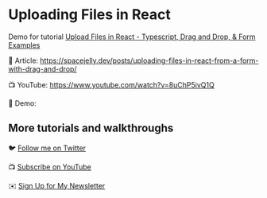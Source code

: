 # Uploading Files in React

Demo for tutorial [Upload Files in React - Typescript, Drag and Drop, & Form Examples](https://www.youtube.com/watch?v=8uChP5ivQ1Q)

📝 Article: https://spacejelly.dev/posts/uploading-files-in-react-from-a-form-with-drag-and-drop/

📺 YouTube: https://www.youtube.com/watch?v=8uChP5ivQ1Q

🚀 Demo: 

## More tutorials and walkthroughs

🐦 [Follow me on Twitter](https://twitter.com/colbyfayock)

📺 [Subscribe on YouTube](https://www.youtube.com/colbyfayock)

✉️ [Sign Up for My Newsletter](https://colbyfayock.com/newsletter)
